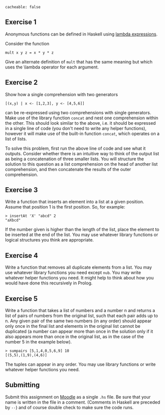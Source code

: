 ```
cacheable: false
```


## Exercise 1

Anonymous functions can be defined in Haskell using [lambda expressions](http://learnyouahaskell.com/higher-order-functions#lambdas).

Consider the function

<pre><code class="haskell">mult x y z = x * y * z</code></pre>

Give an alternate definition of `mult` that has the same meaning but which uses the <span class="latex">\lambda</span> operator for each argument.

## Exercise 2

Show how a single comprehension with two generators

    [(x,y) | x <- [1,2,3], y <- [4,5,6]]

can be re-expressed using two comprehensions with single generators. Make use of the library function `concat` and nest one comprehension within the other. This should look similar to the above, i.e. it should be expressed in a single line of code (you don't need to write any helper functions), however it will make use of the built-in function `concat`, which operates on a list of lists.

To solve this problem, first run the above line of code and see what it outputs. Consider whether there is an intuitive way to think of the output list as being a concatenation of three smaller lists. You will structure the solution to this question as a list comprehension on the head of another list comprehension, and then concatenate the results of the outer comprehension.


## Exercise 3

Write a function that inserts an element into a list at a given position. Assume that position 1 is the first position. So, for example:

<pre><code class="haskell">> insertAt 'X' "abcd" 2
"aXbcd"</code></pre>

If the number given is higher than the length of the list, place the element to be inserted at the end of the list.
You may use whatever library functions or logical structures you think are appropriate.

## Exercise 4

Write a function that removes all duplicate elements from a list. You may use whatever library functions you need except `nub`. You may write whatever helper functions you need. It might help to think about how you would have done this recursively in Prolog.

## Exercise 5

Write a function that takes a list of numbers and a number n and returns a list of pairs of numbers from the original list, such that each pair adds up to n. Any given pair of the same two numbers (in any order) should appear only once in the final list and elements in the original list cannot be duplicated (a number can appear more than once in the solution only if it also appears more than once in the original list, as in the case of the number 5 in the example below).

<pre><code class="haskell">> sumpairs [5,1,4,0,5,6,9] 10
[(5,5),(1,9),(4,6)]</code></pre>

The tuples can appear in any order. You may use library functions or write whatever helper functions you need.


## Submitting

Submit this assignment on [Moodle](https://moodle.pugetsound.edu/moodle/mod/assign/view.php?id=374237) as a single `.hs` file. Be sure that your name is written in the file in a comment. (Comments in Haskell are preceded by `--`) and of course double check to make sure the code runs. 